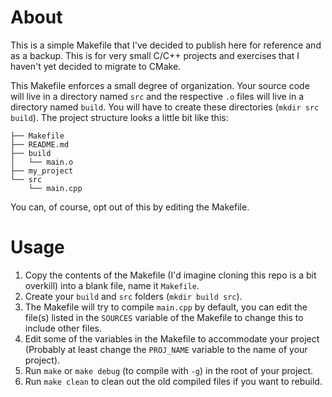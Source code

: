 About
======

This is a simple Makefile that I've decided to publish here for reference and as a backup. This is for very small C/C++ projects and exercises that I haven't yet decided to migrate to CMake.

This Makefile enforces a small degree of organization. Your source code will live in a directory named `src` and the respective `.o` files will live in a directory named `build`. You will have to create these directories (`mkdir src build`). The project structure looks a little bit like this:

```
├── Makefile
├── README.md
├── build
│   └── main.o
├── my_project
└── src
    └── main.cpp
```

You can, of course, opt out of this by editing the Makefile.

Usage
======

1. Copy the contents of the Makefile (I'd imagine cloning this repo is a bit overkill) into a blank file, name it `Makefile`.
1. Create your `build` and `src` folders (`mkdir build src`).
1. The Makefile will try to compile `main.cpp` by default, you can edit the file(s) listed in the `SOURCES` variable of the Makefile to change this to include other files. 
1. Edit some of the variables in the Makefile to accommodate your project (Probably at least change the `PROJ_NAME` variable to the name of your project).
1. Run `make` or `make debug` (to compile with `-g`) in the root of your project.
1. Run `make clean` to clean out the old compiled files if you want to rebuild.